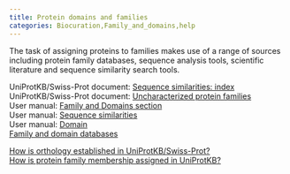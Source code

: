 ```yaml
---
title: Protein domains and families
categories: Biocuration,Family_and_domains,help
---
```


The task of assigning proteins to families makes use of a range of sources including protein family databases, sequence analysis tools, scientific literature and sequence similarity search tools.

UniProtKB/Swiss-Prot document: [Sequence similarities: index](http://www.uniprot.org/docs/similar)  
UniProtKB/Swiss-Prot document: [Uncharacterized protein families](http://www.uniprot.org/docs/upflist)  
User manual: [Family and Domains section](http://www.uniprot.org/manual/family%5Fand%5Fdomains)  
User manual: [Sequence similarities](http://www.uniprot.org/manual/sequence%5Fsimilarities)  
User manual: [Domain](http://www.uniprot.org/manual/domain)  
[Family and domain databases](http://www.uniprot.org/database/?query=category:%22Family+domain+databases%22)

[How is orthology established in UniProtKB/Swiss-Prot?](http://www.uniprot.org/help/orthology)  
[How is protein family membership assigned in UniProtKB?](http://www.uniprot.org/help/family%5Fmembership)
